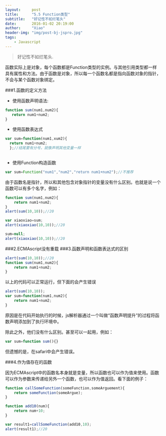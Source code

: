 ```yaml
---
layout:     post
title:      "5.5 Function类型"
subtitle:   "好记性不如烂笔头"
date:       2016-01-02 20:19:00
author:     "Xiao"
header-img: "img/post-bj-jspro.jpg"
tags:
    - Javascript
---
```


>好记性不如烂笔头.


函数实际上是对象，每个函数都是Function类型的实例。与其他引用类型都一样具有属性和方法。由于函数是对象，所以每一个函数名都是指向函数对象的指针，不会与某个函数对象绑定。

###1.函数的定义方法

- 使用函数声明语法:

```javascript
function sum(num1,num2){
   return num1+num2; 
}
```
- 使用函数表达式

```javascript
var sum=function(num1,xum2){ 
  return num1+num2; 
  };//结尾要有分号，就像声明其他变量一样
  
```

- 使用Function构造函数
```javascript
var sum=Function("num1","num2","return num1+num2");//不推荐
```

由于函数名是指针，所以和其他包含对象指针的变量没有什么区别。也就是说一个函数可以有多个名字，例如：

```javascript
function sum(num1,num2){
	return num1+num2;
}
alert(sum(10,10));//20

var xiaoxiao=sum;
alert(xiaoxiao(10,10));//20

sum=null;
alert(xiaoxiao(10,10));//20
```
###2.ECMAscript没有重载
###3.函数声明和函数表达式的区别

```javascript
alert(sum(10,10));//20
function sum(num1,num2){
	return num1+num2;
}
```

以上的代码可以正常运行，但下面的会产生错误

```javascript
alert(sum(10,10));
var sum=function(num1,num2){
	return num1+num2;
}
```

原因是在代码开始执行的时候，js解析器通过一个叫做“函数声明提升”的过程将函数声明添加到了执行环境中。

除此之外，他们没有什么区别。甚至可以一起用，例如：

```javascript
var sum=function sum(){}
```

但遗憾的是，在safari中会产生错误。

###4.作为值存在的函数

因为ECMAscript中的函数名本身就是变量，所以函数也可以作为值来使用。函数可以作为参数来传递给另外一个函数，也可以作为值返回。看下面的例子：

```javascript
function callSomeFunction(someFunction,someArguement){
	return someFunction(someArgue);
}

function add10(num){
	return num+10;
}

var result1=callSomeFunction(add10,10);
alert(result1);//20
```

